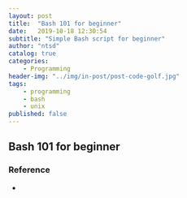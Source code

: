 ```yaml
---
layout: post
title:  "Bash 101 for beginner"
date:   2019-10-18 12:30:54
subtitle: "Simple Bash script for beginner"
author: "ntsd"
catalog: true
categories:
    - Programming
header-img: "../img/in-post/post-code-golf.jpg"
tags:
    - programming
    - bash
    - unix
published: false
---
```


## Bash 101 for beginner

### Reference

- 
